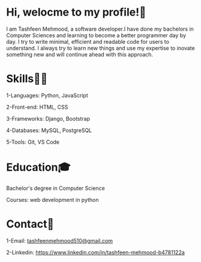 
# Hi, welocme to my profile!👋

I am Tashfeen Mehmood, a software developer.I have done my bachelors in Computer Sciences and learning to become a better programmer day by day.
I try to write minimal, efficient and readable code for users to understand. I always try to learn new things and use my expertise to inovate 
something new and will continue ahead with this approach.

# Skills👩‍💻
1-Languages: Python, JavaScript

2-Front-end: HTML, CSS

3-Frameworks: Django, Bootstrap

4-Databases: MySQL, PostgreSQL

5-Tools: Git, VS Code

# Education🎓
Bachelor's degree in Computer Science

Courses: web development in python
 

# Contact📩
1-Email: tashfeenmehmood510@gmail.com

2-Linkedin: https://www.linkedin.com/in/tashfeen-mehmood-b4781122a




